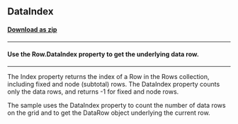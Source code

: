 ## DataIndex
#### [Download as zip](https://grapecity.github.io/DownGit/#/home?url=https://github.com/GrapeCity/ComponentOne-WinForms-Samples/tree/master/NetFramework\FlexGrid\VB\DataIndex)
____
#### Use the Row.DataIndex property to get the underlying data row.
____
The Index property returns the index of a Row in the Rows collection, including fixed and node (subtotal) rows. The DataIndex property counts only the data rows, and returns -1 for fixed and node rows. 

The sample uses the DataIndex property to count the number of data rows on the grid and to get the DataRow object underlying the current row. 
